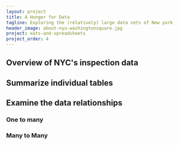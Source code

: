 ```yaml
---
layout: project
title: A Hunger for Data
tagline: Exploring the (relatively) large data sets of New york
header_image: about-nyu-washingtonsquare.jpg
project: eats-and-spreadsheets
project_order: 4
---
```


## Overview of NYC's inspection data

## Summarize individual tables

## Examine the data relationships


### One to many

### Many to Many


